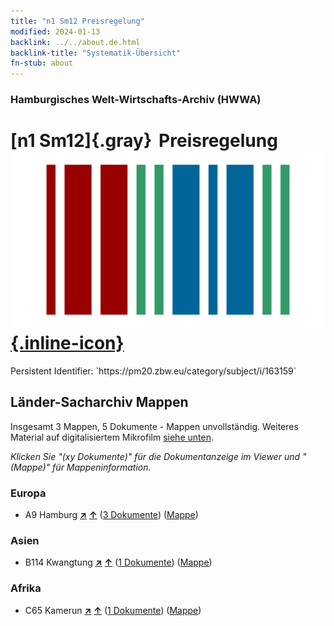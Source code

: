 ```yaml
---
title: "n1 Sm12 Preisregelung"
modified: 2024-01-13
backlink: ../../about.de.html
backlink-title: "Systematik-Übersicht"
fn-stub: about
---
```


### Hamburgisches Welt-Wirtschafts-Archiv (HWWA)

# [n1 Sm12]{.gray}&#8201; Preisregelung &#160; [![Wikidata](/images/Wikidata-logo.svg "Wikidata"){.inline-icon}](http://www.wikidata.org/entity/Q104710397)

<div class="hint">Persistent Identifier: `https://pm20.zbw.eu/category/subject/i/163159`</div>







## Länder-Sacharchiv Mappen






Insgesamt 3 Mappen, 5 Dokumente - Mappen unvollständig. Weiteres Material auf digitalisiertem Mikrofilm [siehe unten](#filmsections).

_Klicken Sie "(xy Dokumente)" für die Dokumentanzeige im Viewer und "(Mappe)" für Mappeninformation._




### Europa

- A9 Hamburg [**&nearr;**](../../../geo/i/140905/about.de.html "Hamburg (alle Mappen)") [**&uarr;**](../../../geo/about.de.html#A9 "Ländersystematik") (<a href="https://pm20.zbw.eu/iiifview/folder/sh/140905,163159" title="über: Hamburg : Preisregelung" target="_blank">3 Dokumente</a>) ([Mappe](../../../../folder/sh/1409xx/140905/1631xx/163159/about.de.html))

### Asien

- B114 Kwangtung [**&nearr;**](../../../geo/i/141275/about.de.html "Kwangtung (alle Mappen)") [**&uarr;**](../../../geo/about.de.html#B114 "Ländersystematik") (<a href="https://pm20.zbw.eu/iiifview/folder/sh/141275,163159" title="über: Kwangtung : Preisregelung" target="_blank">1 Dokumente</a>) ([Mappe](../../../../folder/sh/1412xx/141275/1631xx/163159/about.de.html))

### Afrika

- C65 Kamerun [**&nearr;**](../../../geo/i/141410/about.de.html "Kamerun (alle Mappen)") [**&uarr;**](../../../geo/about.de.html#C65 "Ländersystematik") (<a href="https://pm20.zbw.eu/iiifview/folder/sh/141410,163159" title="über: Kamerun : Preisregelung" target="_blank">1 Dokumente</a>) ([Mappe](../../../../folder/sh/1414xx/141410/1631xx/163159/about.de.html))



<a id="filmsections" />













